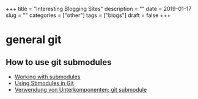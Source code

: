 +++
title = "Interesting Blogging Sites"
description = ""
date = 2019-01-17
slug = ""
categories = ["other"]
tags = ["blogs"]
draft = false
+++

# general git

## How to use git submodules

- [Working with submodules](https://blog.github.com/2016-02-01-working-with-submodules/)
- [Using Sbmodules in Git](http://www.vogella.com/tutorials/GitSubmodules/article.html)
- [Verwendung von Unterkomponenten: git submodule](https://www.ralfebert.de/git/submodules/)
